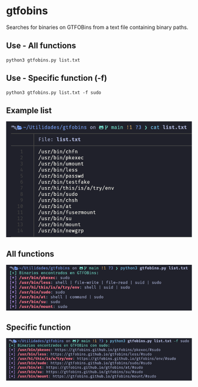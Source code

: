 # gtfobins
Searches for binaries on GTFOBins from a text file containing binary paths.

## Use - All functions
```
python3 gtfobins.py list.txt
```

## Use - Specific function (-f)
```
python3 gtfobins.py list.txt -f sudo
```

## Example list
![List](list.png)

## All functions
![Example](Ex1.png)

## Specific function
![Example2](Ex2.png)
